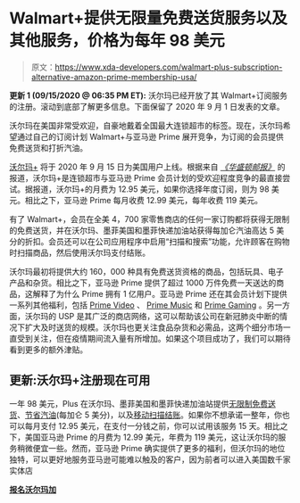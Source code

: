 # Walmart+提供无限量免费送货服务以及其他服务，价格为每年 98 美元

> 原文：<https://www.xda-developers.com/walmart-plus-subscription-alternative-amazon-prime-membership-usa/>

**更新 1 (09/15/2020 @ 06:35 PM ET):** 沃尔玛已经开放了其 Walmart+订阅服务的注册。滚动到底部了解更多信息。下面保留了 2020 年 9 月 1 日发表的文章。

沃尔玛在美国非常受欢迎，自豪地戴着全国最大连锁超市的标签。现在，沃尔玛希望通过自己的订阅计划 Walmart+与亚马逊 Prime 展开竞争，为订阅的会员提供免费送货和打折汽油。

[沃尔玛+](https://www.walmart.com/plus) 将于 2020 年 9 月 15 日为美国用户上线。根据来自 [*《华盛顿邮报》*](https://www.washingtonpost.com/business/2020/09/01/walmart-plus-amazon-prime/) 的报道，沃尔玛+是连锁超市与亚马逊 Prime 会员计划的受欢迎程度竞争的最直接尝试。据报道，沃尔玛+的月费为 12.95 美元，如果你选择年度订阅，则为 98 美元。相比之下，亚马逊 Prime 每月收费 12.99 美元，每年收费 119 美元。

有了 Walmart+，会员在全美 4，700 家零售商店的任何一家订购都将获得无限制的免费送货，并在沃尔玛、墨菲美国和墨菲快递加油站获得每加仑汽油高达 5 美分的折扣。会员还可以在公司应用程序中启用“扫描和搜索”功能，允许顾客在购物时扫描商品，然后使用沃尔玛支付结账。

沃尔玛最初将提供大约 160，000 种具有免费送货资格的商品，包括玩具、电子产品和杂货。相比之下，亚马逊 Prime 提供了超过 1000 万件免费一天送达的商品，这解释了为什么 Prime 拥有 1 亿用户。亚马逊 Prime 还在其会员计划下提供一系列其他福利，包括 [Prime Video](https://www.xda-developers.com/amazon-prime-video-preps-random-episode-button-shuffled-playlist-choosing-audio-language-downloads/) 、 [Prime Music](https://www.xda-developers.com/amazon-music-expands-free-music-ios-android-and-fire-tv/) 和 [Prime Gaming](https://www.xda-developers.com/amazon-twitch-rebrand-twitch-prime-gaming-inline-prime-music-prime-video/) 。另一方面，沃尔玛的 USP 是其广泛的商店网络，这可以帮助该公司在新冠肺炎中断的情况下扩大及时送货的规模。沃尔玛也更关注食品杂货和必需品，这两个细分市场一直受到关注，但在疫情期间流入量有所增加。如果这个项目成功了，我们可以期待看到更多的额外津贴。

## 更新:沃尔玛+注册现在可用

一年 98 美元，Plus 在沃尔玛、墨菲美国和墨菲快递加油站提供[无限制免费送货](https://www.walmart.com/plus/free-unlimited-delivery)、[节省汽油](https://www.walmart.com/plus/fuel-discounts)(每加仑 5 美分)，以及[移动扫描结账](https://www.walmart.com/plus/mobile-scan-and-go)。如果你不想承诺一整年，你也可以每月支付 12.95 美元，在支付一分钱之前，你可以试用该服务 15 天。相比之下，美国亚马逊 Prime 的月费为 12.99 美元，年费为 119 美元，这让沃尔玛的服务稍微便宜一些。然而，亚马逊 Prime 确实提供了更多的福利，但沃尔玛的地位独特，可以更好地服务亚马逊可能难以触及的客户，因为前者可以进入美国数千家实体店

**[报名沃尔玛加](https://www.walmart.com/plus)**